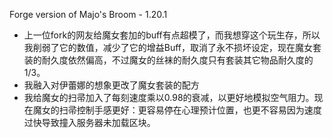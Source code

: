 Forge version of Majo's Broom - 1.20.1 

- 上一位fork的网友给魔女套加的buff有点超模了，而我想穿这个玩生存，所以我削弱了它的数值，减少了它的增益Buff，取消了永不损坏设定，现在魔女套装的耐久度依然偏高，不过魔女的丝袜的耐久度只有套装其它物品耐久度的1/3。
- 我融入对伊蕾娜的想象更改了魔女套装的配方
- 我给魔女的扫帚加入了每刻速度乘以0.98的衰减，以更好地模拟空气阻力。现在魔女的扫帚控制手感更好：更容易停在心理预计位置，也更不容易因为速度过快导致撞入服务器未加载区块。
